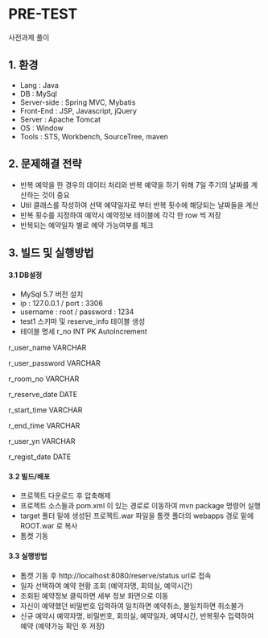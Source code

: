 # PRE-TEST
사전과제 풀이

## 1. 환경
- Lang : Java
- DB : MySql
- Server-side : Spring MVC, Mybatis
- Front-End : JSP, Javascript, jQuery
- Server : Apache Tomcat
- OS : Window
- Tools : STS, Workbench, SourceTree, maven

## 2. 문제해결 전략
- 반복 예약을 한 경우의 데이터 처리와 반복 예약을 하기 위해 7일 주기의 날짜를 계산하는 것이 중요
- Util 클래스를 작성하여 선택 예약일자로 부터 반복 횟수에 해당되는 날짜들을 계산
- 반복 횟수를 지정하여 예약시 예약정보 테이블에 각각 한 row 씩 저장
- 반복되는 예약일자 별로 예약 가능여부를 체크

## 3. 빌드 및 실행방법
#### 3.1 DB설정
- MySql 5.7 버전 설치
- ip : 127.0.0.1 / port : 3306
- username : root / password : 1234
- test1 스키마 및 reserve_info 테이블 생성
- 테이블 명세
r_no            INT     PK  AutoIncrement

r_user_name     VARCHAR

r_user_password VARCHAR

r_room_no       VARCHAR

r_reserve_date  DATE

r_start_time    VARCHAR

r_end_time      VARCHAR

r_user_yn       VARCHAR

r_regist_date   DATE


#### 3.2 빌드/배포
- 프로젝트 다운로드 후 압축해제
- 프로젝트 소스들과 pom.xml 이 있는 경로로 이동하여 mvn package 명령어 실행
- target 폴더 밑에 생성된 프로젝트.war 파일을 톰캣 폴더의 webapps 경로 밑에 ROOT.war 로 복사
- 톰켓 기동

#### 3.3 실행방법
- 톰캣 기동 후 http://localhost:8080/reserve/status url로 접속
- 일자 선택하여 예약 현황 조회 (예약자명, 회의실, 예약시간)
- 조회된 예약정보 클릭하면 세부 정보 화면으로 이동
- 자신이 예약했던 비밀번호 입력하여 일치하면 예약취소, 불일치하면 취소불가
- 신규 예약시 예약자명, 비밀번호, 회의실, 예약일자, 예약시간, 반복횟수 입력하여 예약 (예약가능 확인 후 저장)
